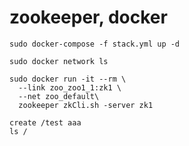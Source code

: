 
# zookeeper, docker

    sudo docker-compose -f stack.yml up -d
	
	sudo docker network ls
	
	sudo docker run -it --rm \
	  --link zoo_zoo1_1:zk1 \
	  --net zoo_default\
	  zookeeper zkCli.sh -server zk1

	create /test aaa
	ls /
